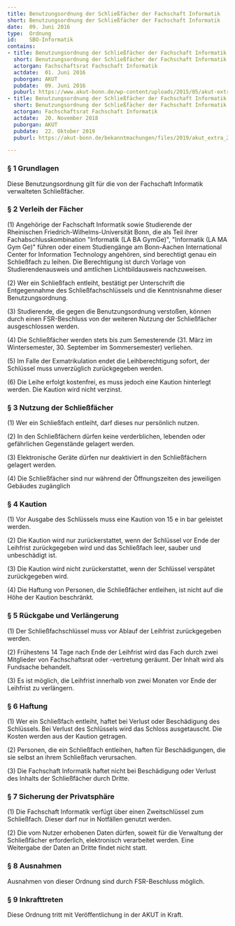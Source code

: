 ```yaml
---
title: Benutzungsordnung der Schließfächer der Fachschaft Informatik
short: Benutzungsordnung der Schließfächer der Fachschaft Informatik
date:  09. Juni 2016
type:  Ordnung
id:    SBO-Informatik
contains:
- title: Benutzungsordnung der Schließfächer der Fachschaft Informatik
  short: Benutzungsordnung der Schließfächer der Fachschaft Informatik
  actorgan: Fachschaftsrat Fachschaft Informatik
  actdate:  01. Juni 2016
  puborgan: AKUT
  pubdate:  09. Juni 2016
  puburl: https://www.akut-bonn.de/wp-content/uploads/2015/05/akut-extra_Benuzungsordnung-der-Schlie%C3%9Ff%C3%A4cher-der-Fachschaft-Informatik_-Nr.8.pdf
- title: Benutzungsordnung der Schließfächer der Fachschaft Informatik
  short: Benutzungsordnung der Schließfächer der Fachschaft Informatik
  actorgan: Fachschaftsrat Fachschaft Informatik
  actdate:  20. November 2018
  puborgan: AKUT
  pubdate:  22. Oktober 2019
  puburl: https://akut-bonn.de/bekanntmachungen/files/2019/akut_extra_2019-19.pdf

---
```


### § 1 Grundlagen

Diese Benutzungsordnung gilt für die von der Fachschaft Informatik verwalteten
Schließfächer.


### § 2 Verleih der Fächer

(1) Angehörige der Fachschaft Informatik sowie Studierende der Rheinischen
Friedrich-Wilhelms-Universität Bonn, die als Teil ihrer Fachabschlusskombination
"Informatik (LA BA GymGe)", "Informatik (LA MA Gym Ge)" führen oder einem
Studiengänge am Bonn-Aachen International Center for Information Technology
angehören, sind berechtigt genau ein Schließfach zu leihen. Die Berechtigung ist
durch Vorlage von Studierendenausweis und amtlichen Lichtbildausweis
nachzuweisen.

(2) Wer ein Schließfach entleiht, bestätigt per Unterschrift die Entgegennahme des
Schließfachschlüssels und die Kenntnisnahme dieser Benutzungsordnung.

(3) Studierende, die gegen die Benutzungsordnung verstoßen, können durch einen
FSR-Beschluss von der weiteren Nutzung der Schließfächer ausgeschlossen
werden.

(4) Die Schließfächer werden stets bis zum Semesterende (31. März im
Wintersemester, 30. September im Sommersemester) verliehen.

(5) Im Falle der Exmatrikulation endet die Leihberechtigung sofort, der Schlüssel muss
unverzüglich zurückgegeben werden.

(6) Die Leihe erfolgt kostenfrei, es muss jedoch eine Kaution hinterlegt werden. Die
Kaution wird nicht verzinst.


### § 3 Nutzung der Schließfächer

(1) Wer ein Schließfach entleiht, darf dieses nur persönlich nutzen.

(2) In den Schließfächern dürfen keine verderblichen, lebenden oder gefährlichen
Gegenstände gelagert werden.

(3) Elektronische Geräte dürfen nur deaktiviert in den Schließfächern gelagert werden.

(4) Die Schließfächer sind nur während der Öffnungszeiten des jeweiligen Gebäudes
zugänglich


### § 4 Kaution

(1) Vor Ausgabe des Schlüssels muss eine Kaution von 15 e in bar geleistet werden.

(2) Die Kaution wird nur zurückerstattet, wenn der Schlüssel vor Ende der Leihfrist
zurückgegeben wird und das Schließfach leer, sauber und unbeschädigt ist.

(3) Die Kaution wird nicht zurückerstattet, wenn der Schlüssel verspätet
zurückgegeben wird.

(4) Die Haftung von Personen, die Schließfächer entleihen, ist nicht auf die Höhe der
Kaution beschränkt.


### § 5 Rückgabe und Verlängerung

(1) Der Schließfachschlüssel muss vor Ablauf der Leihfrist zurückgegeben werden.

(2) Frühestens 14 Tage nach Ende der Leihfrist wird das Fach durch zwei Mitglieder
von Fachschaftsrat oder -vertretung geräumt. Der Inhalt wird als Fundsache
behandelt.

(3) Es ist möglich, die Leihfrist innerhalb von zwei Monaten vor Ende der Leihfrist zu
verlängern.


### § 6 Haftung

(1) Wer ein Schließfach entleiht, haftet bei Verlust oder Beschädigung des Schlüssels.
Bei Verlust des Schlüssels wird das Schloss ausgetauscht. Die Kosten werden aus
der Kaution getragen.

(2) Personen, die ein Schließfach entleihen, haften für Beschädigungen, die sie selbst
an ihrem Schließfach verursachen.

(3) Die Fachschaft Informatik haftet nicht bei Beschädigung oder Verlust des Inhalts
der Schließfächer durch Dritte.


### § 7 Sicherung der Privatsphäre

(1) Die Fachschaft Informatik verfügt über einen Zweitschlüssel zum Schließfach.
Dieser darf nur in Notfällen genutzt werden.

(2) Die vom Nutzer erhobenen Daten dürfen, soweit für die Verwaltung der
Schließfächer erforderlich, elektronisch verarbeitet werden. Eine Weitergabe der
Daten an Dritte findet nicht statt.


### § 8 Ausnahmen

Ausnahmen von dieser Ordnung sind durch FSR-Beschluss möglich.


### § 9 Inkrafttreten

Diese Ordnung tritt mit Veröffentlichung in der AKUT in Kraft.
